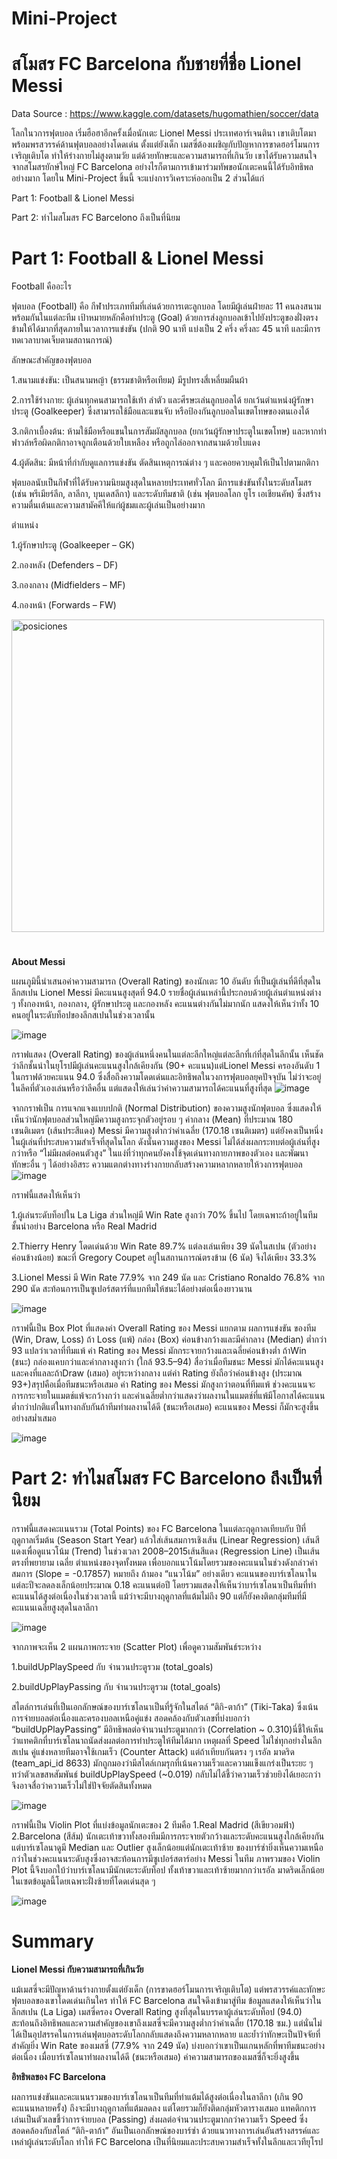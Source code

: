 # Mini-Project
# สโมสร FC Barcelona กับชายที่ชื่อ Lionel Messi

Data Source : https://www.kaggle.com/datasets/hugomathien/soccer/data

โลกในวการฟุตบอล เริ่มฮือฮาอีกครั้งเมื่อนักเตะ Lionel Messi ประเทศอาร์เจนตินา เขาเติบโตมาพร้อมพรสวรรค์ด้านฟุตบอลอย่างโดดเด่น ตั้งแต่ยังเด็ก เมสซี่ต้องเผชิญกับปัญหาการขาดฮอร์โมนการเจริญเติบโต ทำให้ร่างกายไม่สูงตามวัย แต่ด้วยทักษะและความสามารถที่เกินวัย เขาได้รับความสนใจจากสโมสรยักษ์ใหญ่ FC Barcelona อย่างไรก็ตามการเข้ามาร่วมทัพขอนักเตะคนนี้ได้รับอิทธิพลอย่างมาก โดยใน Mini-Project ชิ้นนี้ จะแบ่งการวิเคราะห์ออกเป็น 2 ส่วนได้แก่

Part 1: Football & Lionel Messi

Part 2: ทำไมสโมสร FC Barcelono ถึงเป็นที่นิยม

# Part 1: Football & Lionel Messi
Football คืออะไร

ฟุตบอล (Football) คือ กีฬาประเภททีมที่เล่นด้วยการเตะลูกบอล โดยมีผู้เล่นฝ่ายละ 11 คนลงสนามพร้อมกันในแต่ละทีม เป้าหมายหลักคือทำประตู (Goal) ด้วยการส่งลูกบอลเข้าไปยังประตูของฝั่งตรงข้ามให้ได้มากที่สุดภายในเวลาการแข่งขัน (ปกติ 90 นาที แบ่งเป็น 2 ครึ่ง ครึ่งละ 45 นาที และมีการทดเวลาบาดเจ็บตามสถานการณ์)

ลักษณะสำคัญของฟุตบอล

1.สนามแข่งขัน: เป็นสนามหญ้า (ธรรมชาติหรือเทียม) มีรูปทรงสี่เหลี่ยมผืนผ้า

2.การใช้ร่างกาย: ผู้เล่นทุกคนสามารถใช้เท้า ลำตัว และศีรษะเล่นลูกบอลได้ ยกเว้นตำแหน่งผู้รักษาประตู (Goalkeeper) ซึ่งสามารถใช้มือและแขนจับ หรือป้องกันลูกบอลในเขตโทษของตนเองได้

3.กติกาเบื้องต้น: ห้ามใช้มือหรือแขนในการสัมผัสลูกบอล (ยกเว้นผู้รักษาประตูในเขตโทษ) และหากทำฟาวล์หรือผิดกติกาอาจถูกเตือนด้วยใบเหลือง หรือถูกไล่ออกจากสนามด้วยใบแดง

4.ผู้ตัดสิน: มีหน้าที่กำกับดูแลการแข่งขัน ตัดสินเหตุการณ์ต่าง ๆ และคอยควบคุมให้เป็นไปตามกติกา

ฟุตบอลนับเป็นกีฬาที่ได้รับความนิยมสูงสุดในหลายประเทศทั่วโลก มีการแข่งขันทั้งในระดับสโมสร (เช่น พรีเมียร์ลีก, ลาลีกา, บุนเดสลีกา) และระดับทีมชาติ (เช่น ฟุตบอลโลก ยูโร เอเชียนคัพ) ซึ่งสร้างความตื่นเต้นและความสามัคคีให้แก่ผู้ชมและผู้เล่นเป็นอย่างมาก

ตำแหน่ง

1.ผู้รักษาประตู (Goalkeeper – GK)

2.กองหลัง (Defenders – DF)

3.กองกลาง (Midfielders – MF)

4.กองหน้า (Forwards – FW)

<img src="https://github.com/user-attachments/assets/5ee10947-97bf-41ff-bc27-5377d7467cd3" alt="posiciones" width="500">


#
**About Messi**

แผนภูมินี้นำเสนอค่าความสามารถ (Overall Rating) ของนักเตะ 10 อันดับ ที่เป็นผู้เล่นที่ดีที่สุดในลีกสเปน Lionel Messi มีคะแนนสูงสุดที่ 94.0 รายชื่อผู้เล่นเหล่านี้ประกอบด้วยผู้เล่นตำแหน่งต่าง ๆ ทั้งกองหน้า, กองกลาง, ผู้รักษาประตู และกองหลัง
คะแนนต่างกันไม่มากนัก แสดงให้เห็นว่าทั้ง 10 คนอยู่ในระดับท็อปของลีกสเปนในช่วงเวลานั้น

![image](https://github.com/user-attachments/assets/b44db5b1-4a86-485c-9f53-c5e2af89edef)

กราฟแสดง (Overall Rating) ของผู้เล่นหนึ่งคนในแต่ละลีกใหญ่แต่ละลีกที่เก่ที่สุดในลีกนั้น เห็นชัดว่าลีกชั้นนำในยุโรปมีผู้เล่นคะแนนสูงใกล้เคียงกัน (90+ คะแนน)แต่Lionel Messi ครองอันดับ 1 ในกราฟด้วยคะแนน 94.0 ซึ่งสื่อถึงความโดดเด่นและอิทธิพลในวงการฟุตบอลยุคปัจจุบัน
ไม่ว่าจะอยู่ในลีคที่ตัวเองเล่นหรือว่าลีคอื่น แต่แสดงให้เล่นว่าค่าความสามารถได้คะแนนที่สูงที่สุด
![image](https://github.com/user-attachments/assets/ec7fc867-1af2-49ee-81fa-265746c2d6b9)

จากกราฟเป็น การแจกแจงแบบปกติ (Normal Distribution) ของความสูงนักฟุตบอล ซึ่งแสดงให้เห็นว่านักฟุตบอลส่วนใหญ่มีความสูงกระจุกตัวอยู่รอบ ๆ ค่ากลาง (Mean) ที่ประมาณ 180 เซนติเมตร (เส้นประสีแดง) Messi มีความสูงต่ำกว่าค่าเฉลี่ย (170.18 เซนติเมตร) แต่ยังคงเป็นหนึ่งในผู้เล่นที่ประสบความสำเร็จที่สุดในโลก ดังนั้นความสูงของ Messi ไม่ได้ส่งผลกระทบต่อผู้เล่นที่สูงกว่าหรือ “ไม่มีผลต่อคนตัวสูง” ในแง่ที่ว่าทุกคนยังคงใช้จุดเด่นทางกายภาพของตัวเอง และพัฒนาทักษะอื่น ๆ ได้อย่างอิสระ ความแตกต่างทางร่างกายกลับสร้างความหลากหลายให้วงการฟุตบอล
![image](https://github.com/user-attachments/assets/6cc5aa4a-54be-4ac0-802a-6e4c11a0b3d1)

กราฟนี้แสดงให้เห็นว่า 

1.ผู้เล่นระดับท็อปใน La Liga ส่วนใหญ่มี Win Rate สูงกว่า 70% ขึ้นไป โดยเฉพาะถ้าอยู่ในทีมชั้นนำอย่าง Barcelona หรือ Real Madrid

2.Thierry Henry โดดเด่นด้วย Win Rate 89.7% แต่ลงเล่นเพียง 39 นัดในสเปน (ตัวอย่างค่อนข้างน้อย) ขณะที่ Gregory Coupet อยู่ในสถานการณ์ตรงข้าม (6 นัด) จึงได้เพียง 33.3%

3.Lionel Messi มี Win Rate 77.9% จาก 249 นัด และ Cristiano Ronaldo 76.8% จาก 290 นัด สะท้อนการเป็นซูเปอร์สตาร์ที่แบกทีมให้ชนะได้อย่างต่อเนื่องยาวนาน

![image](https://github.com/user-attachments/assets/b1df2a51-2408-443f-916e-7153d48aae3f)

กราฟนี้เป็น Box Plot ที่แสดงค่า Overall Rating ของ Messi แยกตาม ผลการแข่งขัน ของทีม (Win, Draw, Loss)
ถ้า Loss (แพ้) กล่อง (Box) ค่อนข้างกว้างและมีค่ากลาง (Median) ต่ำกว่า 93 แปลว่าเวลาที่ทีมแพ้ ค่า Rating ของ Messi มักกระจายกว้างและเฉลี่ยค่อนข้างต่ำ ถ้าWin (ชนะ) กล่องแคบกว่าและค่ากลางสูงกว่า (ใกล้ 93.5–94) สื่อว่าเมื่อทีมชนะ Messi มักได้คะแนนสูงและคงที่แลละถ้าDraw (เสมอ) อยู่ระหว่างกลาง แต่ค่า Rating ยังถือว่าค่อนข้างสูง (ประมาณ 93+)สรุปคือเมื่อทีมชนะหรือเสมอ ค่า Rating ของ Messi มักสูงกว่าตอนที่ทีมแพ้ ช่วงคะแนนจะการกระจายในแมตช์แพ้จะกว้างกว่า และค่าเฉลี่ยต่ำกว่าแสดงว่าผลงานในแมตช์ที่แพ้มีโอกาสได้คะแนนต่ำกว่าปกติแต่ในทางกลับกันถ้าทีมทำผลงานได้ดี (ชนะหรือเสมอ) คะแนนของ Messi ก็มักจะสูงขึ้นอย่างสม่ำเสมอ

![image](https://github.com/user-attachments/assets/f4e8e5d5-5995-4e5b-8d9d-42205b3958cb)

# Part 2: ทำไมสโมสร FC Barcelono ถึงเป็นที่นิยม



กราฟนี้แสดงคะแนนรวม (Total Points) ของ FC Barcelona ในแต่ละฤดูกาลเทียบกับ ปีที่ฤดูกาลเริ่มต้น (Season Start Year) แล้วใส่เส้นสมการเชิงเส้น (Linear Regression) เส้นสีแดงเพื่อดูแนวโน้ม (Trend) ในช่วงเวลา 2008–2015เส้นสีแดง (Regression Line) เป็นเส้นตรงที่พยายาม เฉลี่ย ตำแหน่งของจุดทั้งหมด เพื่อบอกแนวโน้มโดยรวมของคะแนนในช่วงดังกล่าวค่าสมการ (Slope = -0.17857) หมายถึง ถ้ามอง “แนวโน้ม” อย่างเดียว คะแนนของบาร์เซโลนาในแต่ละปีจะลดลงเล็กน้อยประมาณ 0.18 คะแนนต่อปี โดยรวมแสดงให้เห็นว่าบาร์เซโลนาเป็นทีมที่ทำคะแนนได้สูงต่อเนื่องในช่วงเวลานี้ แม้ว่าจะมีบางฤดูกาลที่แต้มไม่ถึง 90 แต่ก็ยังคงติดกลุ่มทีมที่มีคะแนนเฉลี่ยสูงสุดในลาลีกา

![image](https://github.com/user-attachments/assets/c690bfb6-4efa-47b9-b40c-e5c4e89f58e0)


จากภาพจะเห็น 2 แผนภาพกระจาย (Scatter Plot) เพื่อดูความสัมพันธ์ระหว่าง

1.buildUpPlaySpeed กับ จำนวนประตูรวม (total_goals)

2.buildUpPlayPassing กับ จำนวนประตูรวม (total_goals)

สไตล์การเล่นที่เป็นเอกลักษณ์ของบาร์เซโลนาเป็นที่รู้จักในสไตล์ “ติกิ-ตาก้า” (Tiki-Taka) ซึ่งเน้นการจ่ายบอลต่อเนื่องและครองบอลเหนือคู่แข่ง สอดคล้องกับตัวเลขที่บ่งบอกว่า “buildUpPlayPassing” มีอิทธิพลต่อจำนวนประตูมากกว่า (Correlation ~ 0.310)นี่ชี้ให้เห็นว่าแทคติกที่บาร์เซโลนาถนัดส่งผลต่อการทำประตูให้ทีมได้มาก เหตุผลที่ Speed ไม่ใช่ทุกอย่างในลีกสเปน คู่แข่งหลายทีมอาจใช้เกมเร็ว (Counter Attack) แต่ถ้าเทียบกันตรง ๆ เรอัล มาดริด (team_api_id 8633) มักถูกมองว่ามีสไตล์เกมรุกที่เน้นความเร็วและความแข็งแกร่งเป็นระยะ ๆ
ทว่าตัวเลขสหสัมพันธ์ buildUpPlaySpeed (~0.019) กลับไม่ได้ชี้ว่าความเร็วช่วยยิงได้เยอะกว่า จึงอาจสื่อว่าความเร็วไม่ใช่ปัจจัยตัดสินทั้งหมด

![image](https://github.com/user-attachments/assets/e340fa02-3062-45ac-8c35-8f349eebc5b1)


กราฟนี้เป็น Violin Plot ที่แบ่งข้อมูลนักเตะของ 2 ทีมคือ 1.Real Madrid (สีเขียวอมฟ้า) 2.Barcelona (สีส้ม) นักเตะเท้าขวาทั้งสองทีมมีการกระจายตัวกว้างและระดับคะแนนสูงใกล้เคียงกัน แต่บาร์เซโลนาดูมี Median และ Outlier สูงเล็กน้อยแต่นักเตะเท้าซ้าย ของบาร์ซ่ายิ่งเห็นความเหนือกว่าในช่วงคะแนนระดับสูงซึ่งอาจสะท้อนการมีซูเปอร์สตาร์อย่าง Messi ในทีม ภาพรวมของ Violin Plot นี้จึงบอกใบ้ว่าบาร์เซโลนามีนักเตะระดับท็อป ทั้งเท้าขวาและเท้าซ้ายมากกว่าเรอัล มาดริดเล็กน้อยในเซตข้อมูลนี้โดยเฉพาะฝั่งซ้ายที่โดดเด่นสุด ๆ

![image](https://github.com/user-attachments/assets/14f5774b-3227-42ca-b9b1-2aeb3838fe7b)

# Summary
**Lionel Messi กับความสามารถที่เกินวัย**

แม้เมสซี่จะมีปัญหาด้านร่างกายตั้งแต่ยังเด็ก (การขาดฮอร์โมนการเจริญเติบโต) แต่พรสวรรค์และทักษะฟุตบอลของเขาโดดเด่นเกินใคร ทำให้ FC Barcelona สนใจดึงเข้ามาสู่ทีม ข้อมูลแสดงให้เห็นว่าในลีกสเปน (La Liga) เมสซี่ครอง Overall Rating สูงที่สุดในบรรดาผู้เล่นระดับท็อป (94.0) สะท้อนถึงอิทธิพลและความสำคัญของเขาถึงเมสซี่จะมีความสูงต่ำกว่าค่าเฉลี่ย (170.18 ซม.) แต่นั่นไม่ได้เป็นอุปสรรคในการเล่นฟุตบอลระดับโลกกลับแสดงถึงความหลากหลาย และย้ำว่าทักษะเป็นปัจจัยที่สำคัญยิ่ง Win Rate ของเมสซี่ (77.9% จาก 249 นัด) บ่งบอกว่าเขาเป็นแกนหลักที่พาทีมชนะอย่างต่อเนื่อง เมื่อบาร์เซโลนาทำผลงานได้ดี (ชนะหรือเสมอ) ค่าความสามารถของเมสซี่ก็จะยิ่งสูงขึ้น
 
**อิทธิพลของ FC Barcelona**

ผลการแข่งขันและคะแนนรวมของบาร์เซโลนาเป็นทีมที่ทำแต้มได้สูงต่อเนื่องในลาลีกา (เกิน 90 คะแนนหลายครั้ง) ถึงจะมีบางฤดูกาลที่แต้มลดลง แต่โดยรวมก็ยังติดกลุ่มหัวตารางเสมอ แทคติกการเล่นเป็นตัวเลขชี้ว่าการจ่ายบอล (Passing) ส่งผลต่อจำนวนประตูมากกว่าความเร็ว Speed ซึ่งสอดคล้องกับสไตล์ “ติกิ-ตาก้า” อันเป็นเอกลักษณ์ของบาร์ซ่า ด้วยแนวทางการเล่นอันสร้างสรรค์และเหล่าผู้เล่นระดับโลก ทำให้ FC Barcelona เป็นที่นิยมและประสบความสำเร็จทั้งในลีกและเวทียุโรป
